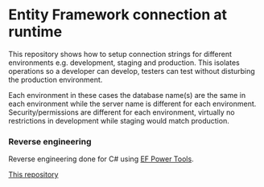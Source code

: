 # Entity Framework connection at runtime

This repository shows how to setup connection strings for different environments e.g. development, staging and production. This isolates operations so a developer can develop, testers can test without disturbing the production environment.

Each environment in these cases the database name(s) are the same in each environment while the server name is different for each environment. Security/permissions are different for each environment, virtually no restrictions in development while staging would match production.


### Reverse engineering 

Reverse engineering done for C# using [EF Power Tools](https://marketplace.visualstudio.com/items?itemName=ErikEJ.EFCorePowerTools).

[This repository](https://github.com/karenpayneoregon?tab=repositories)